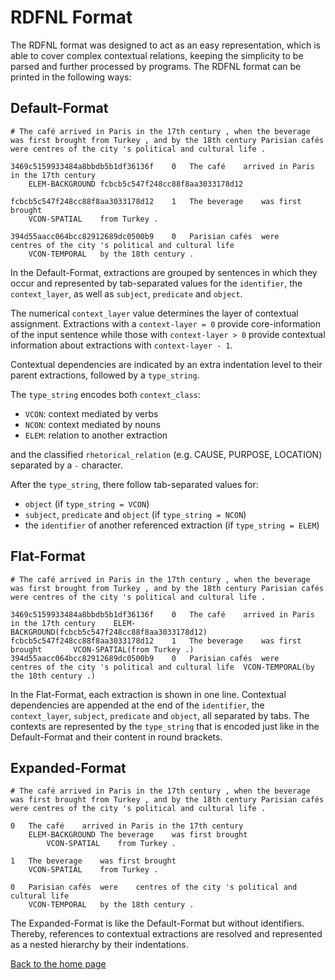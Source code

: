 # RDFNL Format

The RDFNL format was designed to act as an easy representation, which is able to cover complex contextual relations, keeping the simplicity to be parsed and further processed by programs. The RDFNL format can be printed in the following ways:

## Default-Format

```
# The café arrived in Paris in the 17th century , when the beverage was first brought from Turkey , and by the 18th century Parisian cafés were centres of the city 's political and cultural life .
 
3469c5159933484a8bbdb5b1df36136f    0   The café    arrived in Paris in the 17th century
    ELEM-BACKGROUND fcbcb5c547f248cc88f8aa3033178d12
 
fcbcb5c547f248cc88f8aa3033178d12    1   The beverage    was first brought   
    VCON-SPATIAL    from Turkey .
 
394d55aacc064bcc82912689dc0500b9    0   Parisian cafés  were    centres of the city 's political and cultural life
    VCON-TEMPORAL   by the 18th century .
```

In the Default-Format, extractions are grouped by sentences in which they occur and represented by tab-separated values for the `identifier`, the `context_layer`, as well as `subject`, `predicate` and `object`.

The numerical `context_layer` value determines the layer of contextual assignment. Extractions with a `context-layer = 0` provide core-information of the input sentence while those with `context-layer > 0` provide contextual information about extractions with `context-layer - 1`.

Contextual dependencies are indicated by an extra indentation level to their parent extractions, followed by a `type_string`.

The `type_string` encodes both `context_class`:

* `VCON`: context mediated by verbs
* `NCON`: context mediated by nouns
* `ELEM`: relation to another extraction

and the classified `rhetorical_relation` (e.g. CAUSE, PURPOSE, LOCATION) separated by a `-` character.

After the `type_string`, there follow tab-separated values for:
* `object` (if `type_string = VCON`)
* `subject`, `predicate` and `object` (if `type_string = NCON`)
* the `identifier` of another referenced extraction (if `type_string = ELEM`)

## Flat-Format

```
# The café arrived in Paris in the 17th century , when the beverage was first brought from Turkey , and by the 18th century Parisian cafés were centres of the city 's political and cultural life .
 
3469c5159933484a8bbdb5b1df36136f    0   The café    arrived in Paris in the 17th century    ELEM-BACKGROUND(fcbcb5c547f248cc88f8aa3033178d12)
fcbcb5c547f248cc88f8aa3033178d12    1   The beverage    was first brought       VCON-SPATIAL(from Turkey .)
394d55aacc064bcc82912689dc0500b9    0   Parisian cafés  were    centres of the city 's political and cultural life  VCON-TEMPORAL(by the 18th century .)
```

In the Flat-Format, each extraction is shown in one line. Contextual dependencies are appended at the end of the `identifier`, the `context_layer`, `subject`, `predicate` and `object`, all separated by tabs. The contexts are represented by the `type_string` that is encoded just like in the Default-Format and their content in round brackets.

## Expanded-Format

```
# The café arrived in Paris in the 17th century , when the beverage was first brought from Turkey , and by the 18th century Parisian cafés were centres of the city 's political and cultural life .
 
0   The café    arrived in Paris in the 17th century
    ELEM-BACKGROUND The beverage    was first brought   
        VCON-SPATIAL    from Turkey .
 
1   The beverage    was first brought   
    VCON-SPATIAL    from Turkey .
 
0   Parisian cafés  were    centres of the city 's political and cultural life
    VCON-TEMPORAL   by the 18th century .
```

The Expanded-Format is like the Default-Format but without identifiers. Thereby, references to contextual extractions are resolved and represented as a nested hierarchy by their indentations.

[Back to the home page](../README.md)
